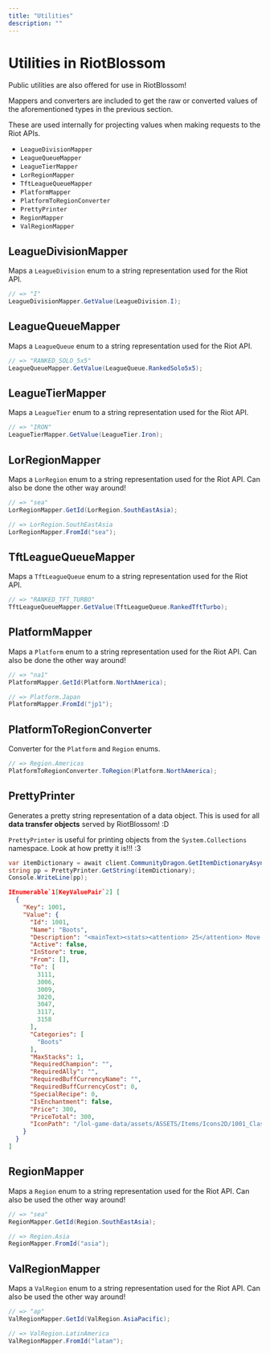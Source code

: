 ```yaml
---
title: "Utilities"
description: ""
---
```


# Utilities in RiotBlossom

Public utilities are also offered for use in RiotBlossom!

Mappers and converters are included to get the raw or converted values of the aforementioned types in the previous section. 

These are used internally for projecting values when making requests to the Riot APIs.
- `LeagueDivisionMapper`
- `LeagueQueueMapper`
- `LeagueTierMapper`
- `LorRegionMapper`
- `TftLeagueQueueMapper`
- `PlatformMapper`
- `PlatformToRegionConverter`
- `PrettyPrinter`
- `RegionMapper`
- `ValRegionMapper`

## LeagueDivisionMapper

Maps a `LeagueDivision` enum to a string representation used for the Riot API.

```csharp
// => "I"
LeagueDivisionMapper.GetValue(LeagueDivision.I);
```

## LeagueQueueMapper

Maps a `LeagueQueue` enum to a string representation used for the Riot API.

```csharp
// => "RANKED_SOLO_5x5"
LeagueQueueMapper.GetValue(LeagueQueue.RankedSolo5x5);
```

## LeagueTierMapper

Maps a `LeagueTier` enum to a string representation used for the Riot API.

```csharp
// => "IRON"
LeagueTierMapper.GetValue(LeagueTier.Iron);
```

## LorRegionMapper

Maps a `LorRegion` enum to a string representation used for the Riot API. Can also 
be done the other way around!

```csharp
// => "sea"
LorRegionMapper.GetId(LorRegion.SouthEastAsia);
```

```csharp
// => LorRegion.SouthEastAsia
LorRegionMapper.FromId("sea");
```
## TftLeagueQueueMapper

Maps a `TftLeagueQueue` enum to a string representation used for the Riot API.

```csharp
// => "RANKED_TFT_TURBO"
TftLeagueQueueMapper.GetValue(TftLeagueQueue.RankedTftTurbo);
```

## PlatformMapper

Maps a `Platform` enum to a string representation used for the Riot API. Can also 
be done the other way around!

```csharp
// => "na1"
PlatformMapper.GetId(Platform.NorthAmerica);
```

```csharp
// => Platform.Japan
PlatformMapper.FromId("jp1");
```

## PlatformToRegionConverter

Converter for the `Platform` and `Region` enums.

```csharp
// => Region.Americas
PlatformToRegionConverter.ToRegion(Platform.NorthAmerica);
```

## PrettyPrinter

Generates a pretty string representation of a data object. This is used for all 
**data transfer objects** served by RiotBlossom! :D

`PrettyPrinter` is useful for printing objects from the `System.Collections` namespace. 
Look at how pretty it is!!! :3

```csharp
var itemDictionary = await client.CommunityDragon.GetItemDictionaryAsync();
string pp = PrettyPrinter.GetString(itemDictionary);
Console.WriteLine(pp);
```

```json
IEnumerable`1[KeyValuePair`2] [
  {
    "Key": 1001,
    "Value": {
      "Id": 1001,
      "Name": "Boots",
      "Description": "<mainText><stats><attention> 25</attention> Move Speed</stats></mainText><br>",
      "Active": false,
      "InStore": true,
      "From": [],
      "To": [
        3111,
        3006,
        3009,
        3020,
        3047,
        3117,
        3158
      ],
      "Categories": [
        "Boots"
      ],
      "MaxStacks": 1,
      "RequiredChampion": "",
      "RequiredAlly": "",
      "RequiredBuffCurrencyName": "",
      "RequiredBuffCurrencyCost": 0,
      "SpecialRecipe": 0,
      "IsEnchantment": false,
      "Price": 300,
      "PriceTotal": 300,
      "IconPath": "/lol-game-data/assets/ASSETS/Items/Icons2D/1001_Class_T1_BootsofSpeed.png"
    }
  }
]
```

## RegionMapper

Maps a `Region` enum to a string representation used for the Riot API. Can also be 
used the other way around!

```csharp
// => "sea"
RegionMapper.GetId(Region.SouthEastAsia);
```

```csharp
// => Region.Asia
RegionMapper.FromId("asia");
```

## ValRegionMapper

Maps a `ValRegion` enum to a string representation used for the Riot API. Can also be 
used the other way around!

```csharp
// => "ap"
ValRegionMapper.GetId(ValRegion.AsiaPacific);
```

```csharp
// => ValRegion.LatinAmerica
ValRegionMapper.FromId("latam");
```